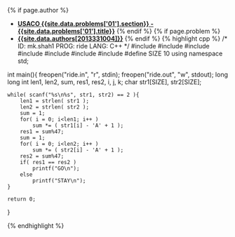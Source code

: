 <a name="2013331004.01"></a>

{% if page.author %}
- **[USACO {{site.data.problems['01'].section}} - {{site.data.problems['01'].title}}]({{site.baseurl}}/problem/01)**
{% endif %}
{% if page.problem %}
- **[{{site.data.authors[2013331004]}}]({{site.baseurl}}/author/2013331004)**
{% endif %}
{% highlight cpp %}
/*
ID: mk.shah1
PROG: ride
LANG: C++
*/
#include <cstdio>
#include <sstream>
#include <cstdlib>
#include <cctype>
#include <cmath>
#include <algorithm>
#include <cstring>
#define SIZE 10
using namespace std;

int main(){
    freopen("ride.in", "r", stdin);
    freopen("ride.out", "w", stdout);
    long long int len1, len2, sum, res1, res2, i, j, k;
    char str1[SIZE], str2[SIZE];

    while( scanf("%s\n%s", str1, str2) == 2 ){
        len1 = strlen( str1 );
        len2 = strlen( str2 );
        sum = 1;
        for( i = 0; i<len1; i++ )
            sum *= ( str1[i] - 'A' + 1 );
        res1 = sum%47;
        sum = 1;
        for( i = 0; i<len2; i++ )
            sum *= ( str2[i] - 'A' + 1 );
        res2 = sum%47;
        if( res1 == res2 )
            printf("GO\n");
        else
            printf("STAY\n");
    }

    return 0;
}

{% endhighlight %}